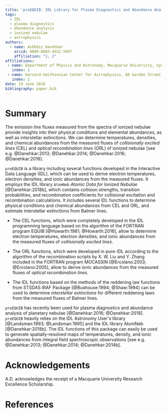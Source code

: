 ```yaml
---
title: 'proEQUIB: IDL Library for Plasma Diagnostics and Abundance Analysis'
tags:
  - IDL
  - plasma diagnostics
  - abundance analysis
  - ionized nebulae
  - astrophysics
authors:
  - name: Ashkbiz Danehkar
    orcid: 0000-0003-4552-5997
    affiliation: "1, 2"
affiliations:
 - name: Department of Physics and Astronomy, Macquarie University, Sydney, NSW 2109, Australia
   index: 1
 - name: Harvard-Smithsonian Center for Astrophysics, 60 Garden Street, Cambridge, MA 02138, USA 
   index: 2
date: 29 June 2018
bibliography: paper.bib
---
```


# Summary

The emission line fluxes measured from the spectra of ionized nebulae provide 
insights into their physical conditions and elemental abundances, as well as 
interstellar extinctions. We can determine temperatures, densities, and chemical 
abundances from the measured fluxes of _collisionally excited lines_ (CEL) and 
_optical recombination lines_ (ORL) of ionized nebulae 
[see e.g. @Danehkar:2013; @Danehkar:2014; @Danehkar:2016; @Danehkar:2018].
 
``proEQUIB`` is a library including several functions developed 
in the Interactive Data Language (IDL), which can be used to derive 
electron temperatures, electron densities, and ionic abundances from the measured fluxes. 
It employs the IDL library ``AtomNeb`` _Atomic Data for Ionized Nebulae_ [@Danehkar:2018b], 
which contains collision strengths, transition probabilities, and recombination 
coefficients for collisional excitation and recombination calculations. 
It includes several IDL functions to determine physical conditions and 
chemical abundances from CEL and ORL, and estimate interstellar extinctions 
from Balmer lines.

- The CEL functions, which were completely developed in the IDL programming 
language based on the algorithm of the FORTRAN program EQUIB [@Howarth:1981; @Howarth:2016], 
allow to determine electron temperatures, electron densities, and ionic abundances 
from the measured fluxes of _collisionally excited lines_.

- The ORL functions, which were developed in pure-IDL according to the algorithm 
of the recombination scripts by X. W. Liu and  Y. Zhang included in the FORTRAN 
program MOCASSIN [@Ercolano:2003; @Ercolano:2005], allow to derive ionic 
abundances from the measured fluxes of _optical recombination lines_.

- The IDL functions based on the methods of the reddening law functions 
from STSDAS IRAF Package [@Bushouse:1994; @Shaw:1994] can be used to determine 
_interstellar extinctions_ for different reddening laws from the measured 
fluxes of Balmer lines.

``proEQUIB`` has recently been used for plasma diagnostics and abundance analysis 
of planetary nebulae [@Danehkar:2016; @Danehkar:2018]. ``proEQUIB`` heavily 
relies on the IDL Astronomy User's library [@Landsman:1993; @Landsman:1995] 
and the IDL library AtomNeb [@Danehkar:2018b]. The IDL functions of this package 
can easily be used to generate spatially-resolved maps of temperatures, density, 
and ionic abundances from integral field spectroscopic observations 
[see e.g. @Danehkar:2013; @Danehkar:2014; @Danehkar:2014b].

# Acknowledgements

A.D. acknowledges the receipt of a Macquarie University Research Excellence Scholarship.

# References
